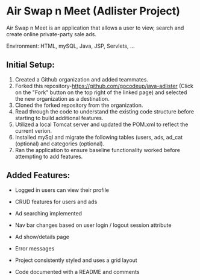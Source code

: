 # Air Swap n Meet (Adlister Project)

Air Swap n Meet is an application that allows a user to view, search and create online private-party sale ads.  

Environment: HTML, mySQL, Java, JSP, Servlets, ...

## Initial Setup:

1. Created a Github organization and added teammates.
2. Forked this repository-https://github.com/gocodeup/java-adlister (Click on the "Fork" button on the top right of the linked page) and selected the new organization as a destination.
3. Cloned the forked repository from the organization.
4. Read through the code to understand the existing code structure before starting to build additional features.
5. Utilized a local Tomcat server and updated the POM.xml to reflect the current verion.
6. Installed mySql and migrate the following tables (users, ads, ad_cat (optional) and categories (optional).
7. Ran the application to ensure baseline functionality worked before attempting to add features.

## Added Features:

- Logged in users can view their profile

- CRUD features for users and ads

- Ad searching implemented

- Nav bar changes based on user login / logout session attribute

- Ad show/details page

- Error messages

- Project consistently styled and uses a grid layout

- Code documented with a README and comments
